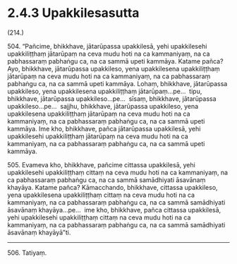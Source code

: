 

# 2.4.3 Upakkilesasutta




(214.)

504\. “Pañcime, bhikkhave, jātarūpassa upakkilesā, yehi upakkilesehi upakkiliṭṭhaṃ jātarūpaṃ na ceva mudu hoti na ca kammaniyaṃ, na ca pabhassaraṃ pabhaṅgu ca, na ca sammā upeti kammāya. Katame pañca? Ayo, bhikkhave, jātarūpassa upakkileso, yena upakkilesena upakkiliṭṭhaṃ jātarūpaṃ na ceva mudu hoti na ca kammaniyaṃ, na ca pabhassaraṃ pabhaṅgu ca, na ca sammā upeti kammāya. Lohaṃ, bhikkhave, jātarūpassa upakkileso, yena upakkilesena upakkiliṭṭhaṃ jātarūpaṃ…pe…  tipu, bhikkhave, jātarūpassa upakkileso…pe…  sīsaṃ, bhikkhave, jātarūpassa upakkileso…pe…  sajjhu, bhikkhave, jātarūpassa upakkileso, yena upakkilesena upakkiliṭṭhaṃ jātarūpaṃ na ceva mudu hoti na ca kammaniyaṃ, na ca pabhassaraṃ pabhaṅgu ca, na ca sammā upeti kammāya. Ime kho, bhikkhave, pañca jātarūpassa upakkilesā, yehi upakkilesehi upakkiliṭṭhaṃ jātarūpaṃ na ceva mudu hoti na ca kammaniyaṃ, na ca pabhassaraṃ pabhaṅgu ca, na ca sammā upeti kammāya.

505\. Evameva kho, bhikkhave, pañcime cittassa upakkilesā, yehi upakkilesehi upakkiliṭṭhaṃ cittaṃ na ceva mudu hoti na ca kammaniyaṃ, na ca pabhassaraṃ pabhaṅgu ca, na ca sammā samādhiyati āsavānaṃ khayāya. Katame pañca? Kāmacchando, bhikkhave, cittassa upakkileso, yena upakkilesena upakkiliṭṭhaṃ cittaṃ na ceva mudu hoti na ca kammaniyaṃ, na ca pabhassaraṃ pabhaṅgu ca, na ca sammā samādhiyati āsavānaṃ khayāya…pe…  ime kho, bhikkhave, pañca cittassa upakkilesā, yehi upakkilesehi upakkiliṭṭhaṃ cittaṃ na ceva mudu hoti na ca kammaniyaṃ, na ca pabhassaraṃ pabhaṅgu ca, na ca sammā samādhiyati āsavānaṃ khayāyā”ti.

---

506\. Tatiyaṃ.





